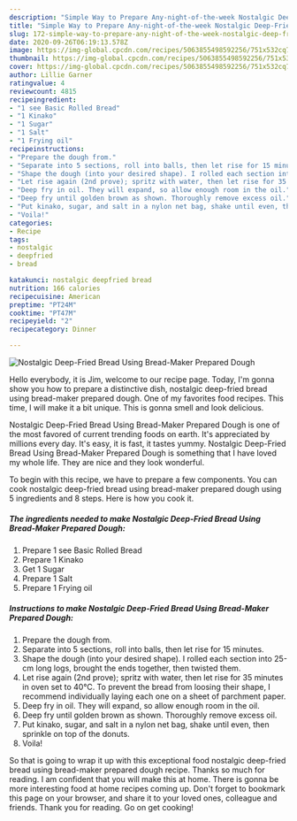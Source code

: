 ```yaml
---
description: "Simple Way to Prepare Any-night-of-the-week Nostalgic Deep-Fried Bread Using Bread-Maker Prepared Dough"
title: "Simple Way to Prepare Any-night-of-the-week Nostalgic Deep-Fried Bread Using Bread-Maker Prepared Dough"
slug: 172-simple-way-to-prepare-any-night-of-the-week-nostalgic-deep-fried-bread-using-bread-maker-prepared-dough
date: 2020-09-26T06:19:13.578Z
image: https://img-global.cpcdn.com/recipes/5063855498592256/751x532cq70/nostalgic-deep-fried-bread-using-bread-maker-prepared-dough-recipe-main-photo.jpg
thumbnail: https://img-global.cpcdn.com/recipes/5063855498592256/751x532cq70/nostalgic-deep-fried-bread-using-bread-maker-prepared-dough-recipe-main-photo.jpg
cover: https://img-global.cpcdn.com/recipes/5063855498592256/751x532cq70/nostalgic-deep-fried-bread-using-bread-maker-prepared-dough-recipe-main-photo.jpg
author: Lillie Garner
ratingvalue: 4
reviewcount: 4815
recipeingredient:
- "1 see Basic Rolled Bread"
- "1 Kinako"
- "1 Sugar"
- "1 Salt"
- "1 Frying oil"
recipeinstructions:
- "Prepare the dough from."
- "Separate into 5 sections, roll into balls, then let rise for 15 minutes."
- "Shape the dough (into your desired shape). I rolled each section into 25-cm long logs, brought the ends together, then twisted them."
- "Let rise again (2nd prove); spritz with water, then let rise for 35 minutes in oven set to 40℃. To prevent the bread from loosing their shape, I recommend individually laying each one on a sheet of parchment paper."
- "Deep fry in oil. They will expand, so allow enough room in the oil."
- "Deep fry until golden brown as shown. Thoroughly remove excess oil."
- "Put kinako, sugar, and salt in a nylon net bag, shake until even, then sprinkle on top of the donuts."
- "Voila!"
categories:
- Recipe
tags:
- nostalgic
- deepfried
- bread

katakunci: nostalgic deepfried bread 
nutrition: 166 calories
recipecuisine: American
preptime: "PT24M"
cooktime: "PT47M"
recipeyield: "2"
recipecategory: Dinner

---
```



![Nostalgic Deep-Fried Bread Using Bread-Maker Prepared Dough](https://img-global.cpcdn.com/recipes/5063855498592256/751x532cq70/nostalgic-deep-fried-bread-using-bread-maker-prepared-dough-recipe-main-photo.jpg)

Hello everybody, it is Jim, welcome to our recipe page. Today, I'm gonna show you how to prepare a distinctive dish, nostalgic deep-fried bread using bread-maker prepared dough. One of my favorites food recipes. This time, I will make it a bit unique. This is gonna smell and look delicious.

Nostalgic Deep-Fried Bread Using Bread-Maker Prepared Dough is one of the most favored of current trending foods on earth. It's appreciated by millions every day. It's easy, it is fast, it tastes yummy. Nostalgic Deep-Fried Bread Using Bread-Maker Prepared Dough is something that I have loved my whole life. They are nice and they look wonderful.




To begin with this recipe, we have to prepare a few components. You can cook nostalgic deep-fried bread using bread-maker prepared dough using 5 ingredients and 8 steps. Here is how you cook it.

<!--inarticleads1-->

##### The ingredients needed to make Nostalgic Deep-Fried Bread Using Bread-Maker Prepared Dough:

1. Prepare 1 see Basic Rolled Bread
1. Prepare 1 Kinako
1. Get 1 Sugar
1. Prepare 1 Salt
1. Prepare 1 Frying oil




<!--inarticleads2-->

##### Instructions to make Nostalgic Deep-Fried Bread Using Bread-Maker Prepared Dough:

1. Prepare the dough from.
1. Separate into 5 sections, roll into balls, then let rise for 15 minutes.
1. Shape the dough (into your desired shape). I rolled each section into 25-cm long logs, brought the ends together, then twisted them.
1. Let rise again (2nd prove); spritz with water, then let rise for 35 minutes in oven set to 40℃. To prevent the bread from loosing their shape, I recommend individually laying each one on a sheet of parchment paper.
1. Deep fry in oil. They will expand, so allow enough room in the oil.
1. Deep fry until golden brown as shown. Thoroughly remove excess oil.
1. Put kinako, sugar, and salt in a nylon net bag, shake until even, then sprinkle on top of the donuts.
1. Voila!




So that is going to wrap it up with this exceptional food nostalgic deep-fried bread using bread-maker prepared dough recipe. Thanks so much for reading. I am confident that you will make this at home. There is gonna be more interesting food at home recipes coming up. Don't forget to bookmark this page on your browser, and share it to your loved ones, colleague and friends. Thank you for reading. Go on get cooking!
